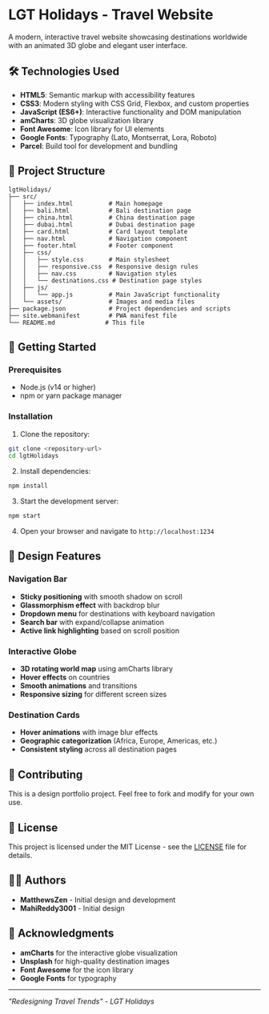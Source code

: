 # LGT Holidays - Travel Website

A modern, interactive travel website showcasing destinations worldwide with an animated 3D globe and elegant user interface.

## 🛠️ Technologies Used

- **HTML5**: Semantic markup with accessibility features
- **CSS3**: Modern styling with CSS Grid, Flexbox, and custom properties
- **JavaScript (ES6+)**: Interactive functionality and DOM manipulation
- **amCharts**: 3D globe visualization library
- **Font Awesome**: Icon library for UI elements
- **Google Fonts**: Typography (Lato, Montserrat, Lora, Roboto)
- **Parcel**: Build tool for development and bundling

## 📁 Project Structure

```
lgtHolidays/
├── src/
│   ├── index.html          # Main homepage
│   ├── bali.html           # Bali destination page
│   ├── china.html          # China destination page
│   ├── dubai.html          # Dubai destination page
│   ├── card.html           # Card layout template
│   ├── nav.html            # Navigation component
│   ├── footer.html         # Footer component
│   ├── css/
│   │   ├── style.css       # Main stylesheet
│   │   ├── responsive.css  # Responsive design rules
│   │   ├── nav.css         # Navigation styles
│   │   └── destinations.css # Destination page styles
│   ├── js/
│   │   └── app.js          # Main JavaScript functionality
│   └── assets/             # Images and media files
├── package.json            # Project dependencies and scripts
├── site.webmanifest        # PWA manifest file
└── README.md              # This file
```

## 🚀 Getting Started

### Prerequisites

- Node.js (v14 or higher)
- npm or yarn package manager

### Installation

1. Clone the repository:
```bash
git clone <repository-url>
cd lgtHolidays
```

2. Install dependencies:
```bash
npm install
```

3. Start the development server:
```bash
npm start
```

4. Open your browser and navigate to `http://localhost:1234`

## 🎨 Design Features

### Navigation Bar
- **Sticky positioning** with smooth shadow on scroll
- **Glassmorphism effect** with backdrop blur
- **Dropdown menu** for destinations with keyboard navigation
- **Search bar** with expand/collapse animation
- **Active link highlighting** based on scroll position

### Interactive Globe
- **3D rotating world map** using amCharts library
- **Hover effects** on countries
- **Smooth animations** and transitions
- **Responsive sizing** for different screen sizes

### Destination Cards
- **Hover animations** with image blur effects
- **Geographic categorization** (Africa, Europe, Americas, etc.)
- **Consistent styling** across all destination pages

## 🤝 Contributing

This is a design portfolio project. Feel free to fork and modify for your own use.

## 📄 License

This project is licensed under the MIT License - see the [LICENSE](LICENSE) file for details.

## 👨‍💻 Authors

- **MatthewsZen** - Initial design and development
- **MahiReddy3001** - Initial design

## 🙏 Acknowledgments

- **amCharts** for the interactive globe visualization
- **Unsplash** for high-quality destination images
- **Font Awesome** for the icon library
- **Google Fonts** for typography

---

*"Redesigning Travel Trends" - LGT Holidays* 